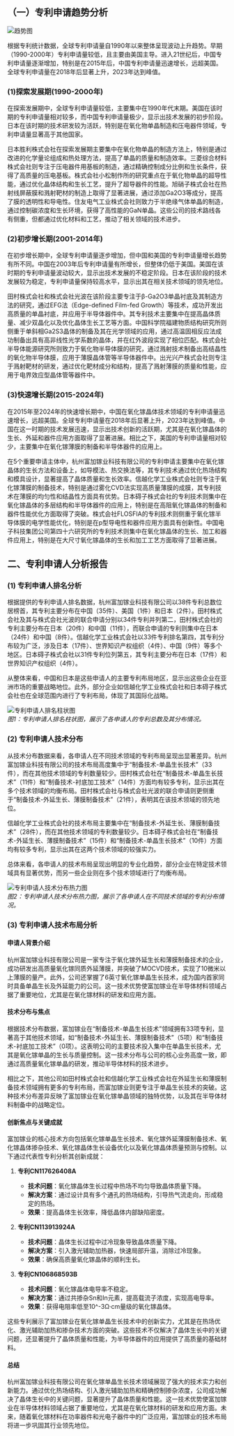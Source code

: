 ## （一）专利申请趋势分析
![趋势图](./趋势图.png "专利申请趋势图")

根据专利统计数据，全球专利申请量自1990年以来整体呈现波动上升趋势。早期（1990-2000年）专利申请量较低，且主要由美国主导。进入21世纪后，中国专利申请量逐渐增加，特别是在2015年后，中国专利申请量迅速增长，远超美国。全球专利申请量在2018年后显著上升，2023年达到峰值。
### (1)探索发展期(1990-2000年)

在探索发展期中，全球专利申请量较低，主要集中在1990年代末期。美国在该时期的专利申请量相对较多，而中国专利申请量极少，显示出技术发展的初步阶段。日本在该时期的技术研发较为活跃，特别是在氧化物单晶制造和压电器件领域，专利申请量显著高于其他国家。

日本胜利株式会社在探索发展期主要集中在氧化物单晶的制造方法上，特别是通过改进的化学量论组成和热处理方法，提高了单晶的质量和制造效率。三菱综合材料株式会社则专注于压电器件用基板的制造，通过精确控制成分比例和生长条件，获得了高质量的压电基板。株式会社小松制作所的研究重点在于氧化物单晶的超导性能，通过优化晶体结构和生长工艺，提升了超导器件的性能。旭硝子株式会社在热射线屏蔽膜和溅射靶材的制造上取得了显著进展，通过添加Ga2O3等成分，提高了膜的透明性和导电性。住友电气工业株式会社则致力于半绝缘气体单晶的制造，通过控制碳浓度和生长环境，获得了高性能的GaN单晶。这些公司的技术路线各有侧重，但都通过优化材料和工艺，推动了相关领域的技术进步。

### (2)初步增长期(2001-2014年)

在初步增长期中，全球专利申请量逐步增加，但中国和美国的专利申请量增长趋势有所不同。中国在2003年后专利申请量有所增长，但整体仍低于美国。美国在该时期的专利申请量波动较大，显示出技术发展的不稳定阶段。日本在该阶段的技术发展较为稳定，专利申请量保持较高水平，显示出其在相关技术领域的领先地位。

田村株式会社和株式会社光波在该阶段主要专注于β-Ga2O3单晶衬底及其制造方法的研究，通过EFG法（Edge-defined Film-fed Growth）等技术，成功开发出高质量的单晶衬底，并应用于半导体器件中。其专利技术主要集中在提高晶体质量、减少双晶化以及优化晶体生长工艺等方面。中国科学院福建物质结构研究所则侧重于单斜相Ga2S3晶体的制备及其在光学领域的应用，通过高温固相反应法成功制备出具有高非线性光学系数的晶体，并在红外波段实现了相位匹配。株式会社半导体能源研究所则致力于氧化物半导体膜的研究，通过溅射技术制备出高结晶性的氧化物半导体膜，应用于薄膜晶体管等半导体器件中。出光兴产株式会社则专注于溅射靶材的研发，通过优化靶材成分和结构，提高了溅射薄膜的质量和性能，应用于电界效应型晶体管等器件中。

### (3)快速增长期(2015-2024年)

在2015年至2024年的快速增长期中，中国在氧化镓晶体技术领域的专利申请量迅速增长，远超美国。全球专利申请量在2018年后显著上升，2023年达到峰值。中国在这一时期的技术发展迅速，显示出技术创新的活跃期，尤其是在氧化镓晶体的生长、外延和器件应用方面取得了显著进展。相比之下，美国的专利申请量相对较少，主要集中在氧化镓薄膜的制备和半导体器件的应用上。

在5个重要申请主体中，杭州富加镓业科技有限公司的专利申请主要集中在氧化镓晶体的生长方法和设备上，如导模法、热交换法等，其专利技术通过优化热场结构和模具设计，显著提高了晶体质量和生长效率。信越化学工业株式会社则专注于氧化镓薄膜的制备技术，特别是通过雾化CVD法实现高质量薄膜的成膜，其专利技术在薄膜的均匀性和结晶性方面具有优势。日本碍子株式会社的专利技术则集中在氧化镓晶体的多层结构和半导体器件的应用上，特别是在高阻氧化镓晶体的制备和器件性能优化方面取得了突破。株式会社FLOSFIA的专利技术则侧重于氧化镓半导体膜的电学性能优化，特别是在p型导电性和器件应用方面具有创新性。中国电子科技集团公司第四十六研究所的专利技术则集中在氧化镓晶体的生长、加工和器件应用上，特别是在大尺寸氧化镓晶体的生长和加工工艺方面取得了显著进展。



## 二、专利申请人分析报告

### (1) 专利申请人排名分析

根据提供的专利申请人排名数据，杭州富加镓业科技有限公司以38件专利总数位居榜首，其专利主要分布在中国（35件）、美国（1件）和日本（2件）。田村株式会社及其与株式会社光波的联合申请分别以34件专利并列第二，田村株式会社的专利主要分布在日本（20件）和中国（11件），而联合申请的专利则集中在日本（24件）和中国（8件）。信越化学工业株式会社以33件专利排名第四，其专利分布较为广泛，涉及日本（17件）、世界知识产权组织（4件）、中国（9件）等多个地区。日本碍子株式会社以31件专利位列第五，其专利主要分布在日本（17件）和世界知识产权组织（4件）。

从整体来看，中国和日本是这些申请人的主要专利布局地区，显示出这些企业在亚洲市场的重要战略地位。此外，部分企业如信越化学工业株式会社和日本碍子株式会社也在全球范围内进行了专利布局，体现了其国际化战略。

![专利申请人排名柱状图](./专利主体-专利数量柱状图.png)  
*图1：专利申请人排名柱状图，展示了各申请人的专利总数及其分布情况。*

### (2) 专利申请人技术分布

从技术分布数据来看，各申请人在不同技术领域的专利布局呈现出显著差异。杭州富加镓业科技有限公司的技术布局高度集中于“制备技术-单晶生长技术”（33件），而在其他技术领域的专利数量较少。田村株式会社在“制备技术-单晶生长技术”（11件）和“制备技术-衬底加工技术”（14件）方面均有较多专利，显示出其在多个技术领域的均衡布局。田村株式会社与株式会社光波的联合申请则更侧重于“制备技术-外延生长、薄膜制备技术”（21件），表明其在该技术领域的领先地位。

信越化学工业株式会社的技术布局主要集中在“制备技术-外延生长、薄膜制备技术”（28件），而在其他技术领域的专利数量较少。日本碍子株式会社在“制备技术-外延生长、薄膜制备技术”（15件）和“制备技术-单晶生长技术”（10件）方面均有较多专利，显示出其在这两个技术领域的较强实力。

总体来看，各申请人的技术布局呈现出明显的专业化趋势，部分企业在特定技术领域具有显著优势，而另一些企业则在多个技术领域进行了均衡布局。

![专利申请人技术分布热力图](./专利主体-专利技术热力图.png)  
*图2：专利申请人技术分布热力图，展示了各申请人在不同技术领域的专利分布情况。*

### (3) 专利申请人技术布局分析

#### 申请人背景介绍
杭州富加镓业科技有限公司是一家专注于氧化镓外延生长和薄膜制备技术的企业，成功研发出高质量氧化镓同质外延薄膜，并突破了MOCVD技术，实现了10微米以上薄膜的量产。此外，公司还掌握了6英寸氧化镓单晶生长技术，成为国内首家同时具备单晶生长及外延能力的公司。这一技术优势使富加镓业在半导体材料领域占据了重要地位，尤其是在氧化镓材料的研发和应用方面。

#### 技术分布与焦点
根据技术分布数据，富加镓业在“制备技术-单晶生长技术”领域拥有33项专利，显著高于其他技术领域，如“制备技术-外延生长、薄膜制备技术”（5项）和“制备技术-衬底加工技术”（0项）。这表明公司的主要技术投入集中在单晶生长技术，尤其是氧化镓单晶的生长与质量控制。这一技术分布与公司的核心业务高度一致，即通过高质量氧化镓单晶的研发，推动半导体材料的技术进步。

相比之下，其他公司如田村株式会社和信越化学工业株式会社在外延生长和薄膜制备技术领域拥有更多的专利布局，而富加镓业则更专注于单晶生长技术的突破。这种技术分布差异反映了富加镓业在氧化镓单晶领域的独特优势，以及其在半导体材料制备中的战略定位。

#### 创新焦点与关键成就
富加镓业的核心技术方向包括氧化镓单晶生长技术、氧化镓外延薄膜制备技术、氧化镓晶体掺杂技术、氧化镓晶体生长设备优化以及氧化镓晶体质量预测与控制。以下通过代表性专利分析其创新成就：

1. **专利CN117626408A**  
   - **技术问题**：氧化镓晶体生长过程中热场不均匀导致晶体质量下降。  
   - **解决方案**：通过设计具有多个通孔的热场结构，引导热气流走向，形成稳定的热场。  
   - **效果**：提高晶体生长效率，降低晶体内部缺陷密度。  

2. **专利CN113913924A**  
   - **技术问题**：晶体生长过程中过冷现象导致晶体质量下降。  
   - **解决方案**：引入激光辅助加热器，快速局部升温，消除过冷现象。  
   - **效果**：确保高质量氧化镓晶体的顺利生长。  

3. **专利CN106868593B**  
   - **技术问题**：氧化镓晶体电导率不稳定。  
   - **解决方案**：通过共掺杂Sn和In元素，提高载流子浓度，实现高电导率。  
   - **效果**：获得电阻率低至10^-3Ω·cm量级的氧化镓晶体。  

这些专利展示了富加镓业在氧化镓单晶生长技术中的创新实力，尤其是在热场优化、激光辅助加热和掺杂技术方面的突破。这些技术不仅解决了晶体生长中的关键问题，还显著提升了晶体质量和性能，为半导体器件的应用提供了高质量的基础材料。

#### 总结
杭州富加镓业科技有限公司在氧化镓单晶生长技术领域展现了强大的技术实力和创新能力。通过优化热场结构、引入激光辅助加热和精确控制掺杂浓度，公司成功解决了晶体生长中的关键问题，显著提升了晶体质量和性能。这一技术优势使富加镓业在半导体材料领域占据了重要地位，尤其是在氧化镓材料的研发和应用方面。未来，随着氧化镓材料在功率器件和光电子器件中的广泛应用，富加镓业的技术布局将进一步巩固其行业领先地位。